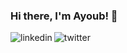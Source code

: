### Hi there, I'm Ayoub! 👋

<p>
    <a href="https://www.linkedin.com/in/ayoubmz/">
      <img align="left" alt="linkedin" src="https://img.shields.io/badge/LinkedIn-0077B5?style=for-the-badge&logo=linkedin&logoColor=white" />
   </a>
   <a href="https://twitter.com/ayoub_boumehraz">
      <img align="left" alt="twitter" src="https://img.shields.io/badge/Twitter-1DA1F2?style=for-the-badge&logo=twitter&logoColor=white" />
   </a>&nbsp;&nbsp;

  
<p/>

<!--
**aybmz/aybmz** is a ✨ _special_ ✨ repository because its `README.md` (this file) appears on your GitHub profile.

Here are some ideas to get you started:

- 🔭 I’m currently working on ...
- 🌱 I’m currently learning ...
- 👯 I’m looking to collaborate on ...
- 🤔 I’m looking for help with ...
- 💬 Ask me about ...
- 📫 How to reach me: ...
- 😄 Pronouns: ...
- ⚡ Fun fact: ...
-->
